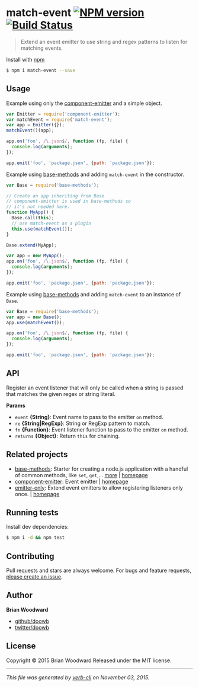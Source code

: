 # match-event [![NPM version](https://badge.fury.io/js/match-event.svg)](http://badge.fury.io/js/match-event)  [![Build Status](https://travis-ci.org/doowb/match-event.svg)](https://travis-ci.org/doowb/match-event)

> Extend an event emitter to use string and regex patterns to listen for matching events.

Install with [npm](https://www.npmjs.com/)

```sh
$ npm i match-event --save
```

## Usage

Example using only the [component-emitter](https://github.com/component/emitter) and a simple object.

```js
var Emitter = require('component-emitter');
var matchEvent = require('match-event');
var app = Emitter({});
matchEvent()(app);

app.on('foo', /\.json$/, function (fp, file) {
  console.log(arguments);
});

app.emit('foo', 'package.json', {path: 'package.json'});
```

Example using [base-methods](https://github.com/jonschlinkert/base-methods) and adding `match-event` in the constructor.

```js
var Base = require('base-methods');

// Create an app inheriting from Base
// component-emitter is used in base-methods so
// it's not needed here.
function MyApp() {
  Base.call(this);
  // use match-event as a plugin
  this.use(matchEvent());
}

Base.extend(MyApp);

var app = new MyApp();
app.on('foo', /\.json$/, function (fp, file) {
  console.log(arguments);
});

app.emit('foo', 'package.json', {path: 'package.json'});
```

Example using [base-methods](https://github.com/jonschlinkert/base-methods) and adding `match-event` to an instance of `Base`.

```js
var Base = require('base-methods');
var app = new Base();
app.use(matchEvent());

app.on('foo', /\.json$/, function (fp, file) {
  console.log(arguments);
});

app.emit('foo', 'package.json', {path: 'package.json'});
```

## API

Register an event listener that will only be called when a string is passed that matches the given regex or string literal.

**Params**

* `event` **{String}**: Event name to pass to the emitter `on` method.
* `re` **{String|RegExp}**: String or RegExp pattern to match.
* `fn` **{Function}**: Event listener function to pass to the emitter `on` method.
* `returns` **{Object}**: Return `this` for chaining.

## Related projects

* [base-methods](https://www.npmjs.com/package/base-methods): Starter for creating a node.js application with a handful of common methods, like `set`, `get`,… [more](https://www.npmjs.com/package/base-methods) | [homepage](https://github.com/jonschlinkert/base-methods)
* [component-emitter](https://www.npmjs.com/package/component-emitter): Event emitter | [homepage](https://github.com/component/emitter)
* [emitter-only](https://www.npmjs.com/package/emitter-only): Extend event emitters to allow registering listeners only once. | [homepage](https://github.com/doowb/emitter-only)

## Running tests

Install dev dependencies:

```sh
$ npm i -d && npm test
```

## Contributing

Pull requests and stars are always welcome. For bugs and feature requests, [please create an issue](https://github.com/doowb/match-event/issues/new).

## Author

**Brian Woodward**

+ [github/doowb](https://github.com/doowb)
+ [twitter/doowb](http://twitter.com/doowb)

## License

Copyright © 2015 Brian Woodward
Released under the MIT license.

***

_This file was generated by [verb-cli](https://github.com/assemble/verb-cli) on November 03, 2015._